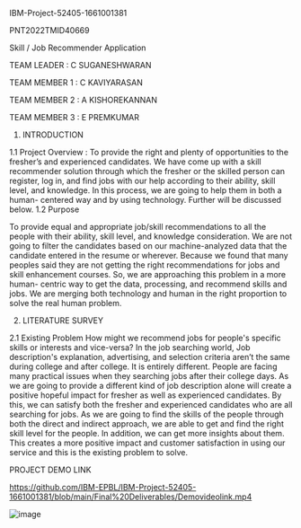 
IBM-Project-52405-1661001381

PNT2022TMID40669

Skill / Job Recommender Application

TEAM LEADER   : C SUGANESHWARAN 

TEAM MEMBER 1 : C KAVIYARASAN

TEAM MEMBER 2 : A KISHOREKANNAN

TEAM MEMBER 3 : E PREMKUMAR


1.	INTRODUCTION

1.1	Project Overview :
To provide the right and plenty of opportunities to the fresher’s and experienced candidates. We have come up with a skill recommender solution through which the fresher or the skilled person can register, log in, and find jobs with our help according to their ability, skill level, and knowledge. In this process, we are going to help them in both a human- centered way and by using technology. Further will be discussed below.
1.2	Purpose 

To provide equal and appropriate job/skill recommendations to all the people with their ability, skill level, and knowledge consideration. We are not going to filter the candidates based on our machine-analyzed data that the candidate entered in the resume or wherever. Because we found that many peoples said they are not getting the right recommendations for jobs and skill enhancement courses. So, we are approaching this problem in a more human- centric way to get the data, processing, and recommend skills and jobs. We are merging both technology and human in the right proportion to solve the real human problem.

2.	LITERATURE SURVEY

2.1	Existing Problem
How might we recommend jobs for people's specific skills or interests and vice-versa? In the job searching world, Job description's explanation, advertising, and selection criteria aren’t the same during college and after college. It is entirely different. People are facing many practical issues when they searching jobs after their college days. As we are going to provide a different kind of job description alone will create a positive hopeful impact for fresher as well as experienced candidates. By this, we can satisfy both the fresher and experienced candidates who are all searching for jobs. As we are going to find the skills of the people through both the direct and indirect approach, we are able to get and find the right skill level for the people. In addition, we can get more insights about them. This creates a more positive impact and customer satisfaction in using our service and this is the existing problem to solve.


PROJECT DEMO LINK 

https://github.com/IBM-EPBL/IBM-Project-52405-1661001381/blob/main/Final%20Deliverables/Demovideolink.mp4


![image](https://user-images.githubusercontent.com/113816476/204096899-631ce58f-74f8-47f5-b227-11046fcdd2c4.png)



